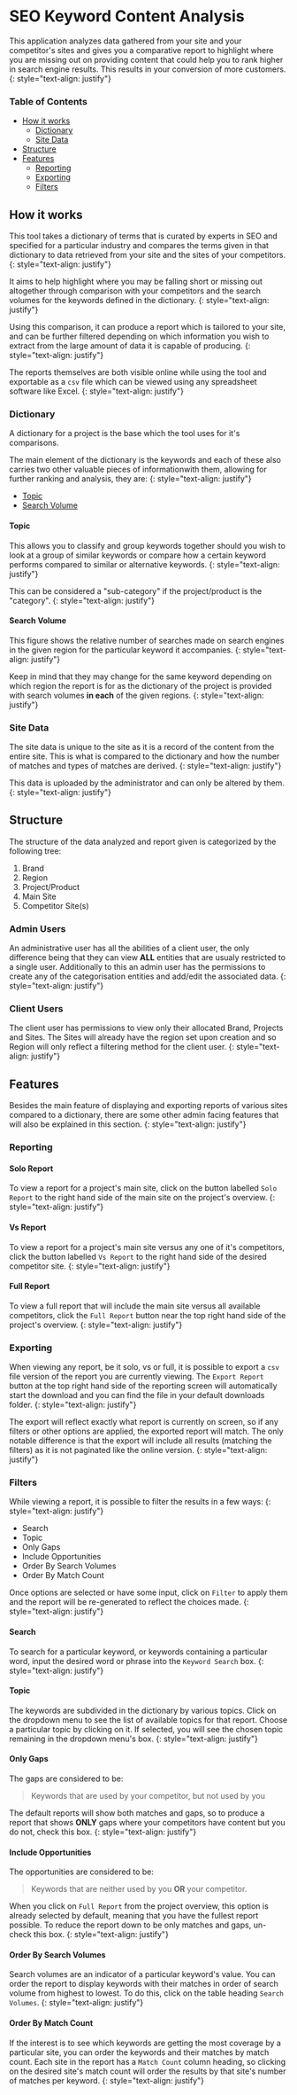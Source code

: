 # SEO Keyword Content Analysis

This application analyzes data gathered from your site and your competitor's sites and gives you a comparative report to highlight where you are missing out on providing content that could help you to rank higher in search engine results. 
This results in your conversion of more customers.
{: style="text-align: justify"}

### Table of Contents

- [How it works](#how-it-works)
	- [Dictionary](#dictionary)
	- [Site Data](#site-data)
- [Structure](#structure)
- [Features](#features)
	- [Reporting](#reporting)
	- [Exporting](#exporting)
	- [Filters](#filters)

## How it works

This tool takes a dictionary of terms that is curated by experts in SEO and specified for a particular industry and compares the terms given in that dictionary to data retrieved from your site and the sites of your competitors. 
{: style="text-align: justify"}

It aims to help highlight where you may be falling short or missing out altogether through comparison with your competitors and the search volumes for the keywords defined in the dictionary. 
{: style="text-align: justify"}

Using this comparison, it can produce a report which is tailored to your site, and can be further filtered depending on which information you wish to extract from the large amount of data it is capable of producing.
{: style="text-align: justify"}

The reports themselves are both visible online while using the tool and exportable as a `csv` file which can be viewed using any spreadsheet software like Excel.
{: style="text-align: justify"}

### Dictionary

A dictionary for a project is the base which the tool uses for it's comparisons.

The main element of the dictionary is the keywords and each of these also carries two other valuable pieces of informationwith them, allowing for further ranking and analysis, they are:
{: style="text-align: justify"}

- [Topic](#topic)
- [Search Volume](#search-volume)

#### Topic

This allows you to classify and group keywords together should you wish to look at a group of similar keywords or compare how a certain keyword performs compared to similar or alternative keywords.
{: style="text-align: justify"}

This can be considered a "sub-category" if the project/product is the "category".
{: style="text-align: justify"}

#### Search Volume

This figure shows the relative number of searches made on search engines in the given region for the particular keyword it accompanies.
{: style="text-align: justify"}

Keep in mind that they may change for the same keyword depending on which region the report is for as the dictionary of the project is provided with search volumes **in each** of the given regions.
{: style="text-align: justify"}

### Site Data

The site data is unique to the site as it is a record of the content from the entire site. This is what is compared to the dictionary and how the number of matches and types of matches are derived.
{: style="text-align: justify"}

This data is uploaded by the administrator and can only be altered by them.
{: style="text-align: justify"}

## Structure

The structure of the data analyzed and report given is categorized by the following tree:
1. Brand
2. Region
3. Project/Product
4. Main Site
5. Competitor Site(s)

### Admin Users

An administrative user has all the abilities of a client user, the only difference being that they can view **ALL** entities that are usualy restricted to a single user. Additionally to this an admin user has the permissions to create any of the categorisation entities and add/edit the associated data.
{: style="text-align: justify"}

### Client Users

The client user has permissions to view only their allocated Brand, Projects and Sites. The Sites will already have the region set upon creation and so Region will only reflect a filtering method for the client user.
{: style="text-align: justify"}

## Features

Besides the main feature of displaying and exporting reports of various sites compared to a dictionary, there are some other admin facing features that will also be explained in this section.
{: style="text-align: justify"}

### Reporting

#### Solo Report
To view a report for a project's main site, click on the button labelled `Solo Report` to the right hand side of the main site on the project's overview.
{: style="text-align: justify"}

#### Vs Report
To view a report for a project's main site versus any one of it's competitors, click the button labelled `Vs Report` to the right hand side of the desired competitor site.
{: style="text-align: justify"}

#### Full Report
To view a full report that will include the main site versus all available competitors, click the `Full Report` button near the top right hand side of the project's overview.
{: style="text-align: justify"}

### Exporting

When viewing any report, be it solo, vs or full, it is possible to export a `csv` file version of the report you are currently viewing. The `Export Report` button at the top right hand side of the reporting screen will automatically start the download and you can find the file in your default downloads folder.
{: style="text-align: justify"}

The export will reflect exactly what report is currently on screen, so if any filters or other options are applied, the exported report will match. The only notable difference is that the export will include all results (matching the filters) as it is not paginated like the online version.
{: style="text-align: justify"}

### Filters

While viewing a report, it is possible to filter the results in a few ways:
{: style="text-align: justify"}

- Search
- Topic
- Only Gaps
- Include Opportunities
- Order By Search Volumes
- Order By Match Count

Once options are selected or have some input, click on `Filter` to apply them and the report will be re-generated to reflect the choices made.
{: style="text-align: justify"}

#### Search

To search for a particular keyword, or keywords containing a particular word, input the desired word or phrase into the `Keyword Search` box.
{: style="text-align: justify"}

#### Topic

The keywords are subdivided in the dictionary by various topics. Click on the dropdown menu to see the list of available topics for that report. Choose a particular topic by clicking on it. If selected, you will see the chosen topic remaining in the dropdown menu's box.
{: style="text-align: justify"}

#### Only Gaps

The gaps are considered to be:

> Keywords that are used by your competitor, but not used by you

The default reports will show both matches and gaps, so to produce a report that shows **ONLY** gaps where your competitors have content but you do not, check this box.
{: style="text-align: justify"}

#### Include Opportunities

The opportunities are considered to be:

> Keywords that are neither used by you **OR** your competitor.

When you click on `Full Report` from the project overview, this option is already selected by default, meaning that you have the fullest report possible. To reduce the report down to be only matches and gaps, un-check this box. 
{: style="text-align: justify"}

#### Order By Search Volumes

Search volumes are an indicator of a particular keyword's value. You can order the report to display keywords with their matches in order of search volume from highest to lowest. To do this, click on the table heading `Search Volumes`.
{: style="text-align: justify"}

#### Order By Match Count

If the interest is to see which keywords are getting the most coverage by a particular site, you can order the keywords and their matches by match count. Each site in the report has a `Match Count` column heading, so clicking on the desired site's match count will order the results by that site's number of matches per keyword.
{: style="text-align: justify"}

